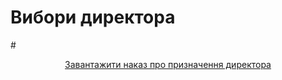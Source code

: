 # Вибори директора
#<center> [Завантажити наказ про призначення директора](/pdf_files/nakaz.pdf)</center>